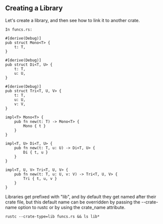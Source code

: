## Creating a Library

Let's create a library, and then see how to link it to another crate.

```
In funcs.rs:

#[derive(Debug)]
pub struct Mono<T> {
    t: T,
}

#[derive(Debug)]
pub struct Di<T, U> {
    t: T,
    u: U,
}

#[derive(Debug)]
pub struct Tri<T, U, V> {
    t: T,
    u: U,
    v: V,
}

impl<T> Mono<T> {
    pub fn new(t: T) -> Mono<T> {
        Mono { t }
    }
}

impl<T, U> Di<T, U> {
    pub fn new(t: T, u: U) -> Di<T, U> {
        Di { t, u }
    }
}

impl<T, U, V> Tri<T, U, V> {
    pub fn new(t: T, u: U, v: V) -> Tri<T, U, V> {
        Tri { t, u, v }
    }
}

```

Libraries get prefixed with "lib", and by default they get named after their crate file, but this default name can be
overridden by passing the --crate-name option to rustc or by using the crate_name attribute.

```shell
rustc --crate-type=lib funcs.rs && ls lib*
```

